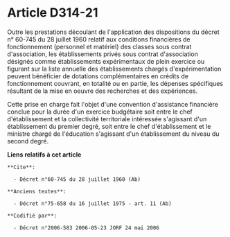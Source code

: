 # Article D314-21

Outre les prestations découlant de l'application des dispositions du décret n° 60-745 du 28 juillet 1960 relatif aux
conditions financières de fonctionnement (personnel et matériel) des classes sous contrat d'association, les établissements
privés sous contrat d'association désignés comme établissements expérimentaux de plein exercice ou figurant sur la liste
annuelle des établissements chargés d'expérimentation peuvent bénéficier de dotations complémentaires en crédits de
fonctionnement couvrant, en totalité ou en partie, les dépenses spécifiques résultant de la mise en oeuvre des recherches et
des expériences.

Cette prise en charge fait l'objet d'une convention d'assistance financière conclue pour la durée d'un exercice budgétaire
soit entre le chef d'établissement et la collectivité territoriale intéressée s'agissant d'un établissement du premier degré,
soit entre le chef d'établissement et le ministre chargé de l'éducation s'agissant d'un établissement du niveau du second
degré.

**Liens relatifs à cet article**

	**Cite**:

	  - Décret n°60-745 du 28 juillet 1960 (Ab)

	**Anciens textes**:

	  - Décret n°75-658 du 16 juillet 1975 - art. 11 (Ab)

	**Codifié par**:

	  - Décret n°2006-583 2006-05-23 JORF 24 mai 2006
